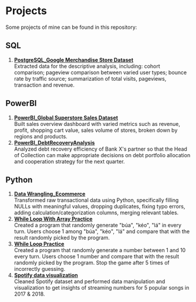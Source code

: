 # Projects
Some projects of mine can be found in this repository:

## SQL
1. [**PostgreSQL_Google Merchandise Store Dataset**](SQL/PostgreSQL_BigQuery_GoogleMerchandiseStore.sql)
<br/>Extracted data for the descriptive analysis, including: cohort comparison; pageview comparison between varied user types; bounce rate by traffic source; summarization of total visits, pageviews, transaction and revenue.

## PowerBI
1. [**PowerBI_Global Superstore Sales Dataset**](PowerBI/PowerBI_GlobalSuperstoreSales.pbix)
<br/>Built sales overview dashboard with varied metrics such as revenue, profit, shopping cart value, sales volume of stores, broken down by regions and products. 
2. [**PowerBI_DebtRecoveryAnalysis**](PowerBI/PowerBI-DebtRecoveryAnalysis.pbix)
<br/>Analyzed debt recovery efficiency of Bank X's partner so that the Head of Collection can make appropriate decisions on debt portfolio allocation and cooperation strategy for the next quarter.

## Python
1. [**Data Wrangling_Ecommerce**](https://github.com/lynguyen-mia/DA_Projects/blob/95ab0777308acf5cf34a04119b344f76124ce4e9/Python/Data%20Wrangling_Ecommerce.ipynb)
<br/>Transformed raw transactional data using Python, specifically filling NULLs with meaningful values, dropping duplicates, fixing typo errors, adding calculation/categorization columns, merging relevant tables. 
2. [**While Loop With Array Practice**](https://github.com/lynguyen-mia/DA_Projects/blob/f5efe034db7e1c611430830ed81f81bdb59ecc6f/Python/While%20loop%20with%20array.ipynb)
<br/>Created a program that randomly generate "búa", "kéo", "lá" in every turn. Users choose 1 among "búa", "kéo", "lá" and compare that with the result randomly picked by the program.
3. [**While Loop Practice**](https://github.com/lynguyen-mia/DA_Projects/blob/2db640ddbac6096f1e9f4f34f4ef045f056937b1/Python/While%20loop.ipynb)
<br/>Created a program that randomly generate a number between 1 and 10 every turn. Users choose 1 number and compare that with the result randomly picked by the program. Stop the game after 5 times of incorrectly guessing.
4. [**Spotify data visualization**](https://github.com/lynguyen-mia/DA_Projects/blob/95ab0777308acf5cf34a04119b344f76124ce4e9/Python/Spotify_visualization.ipynb)
</br>Cleaned Spotify dataset and performed data manipulation and visualization to get insights of streaming numbers for 5 popular songs in 2017 & 2018.
